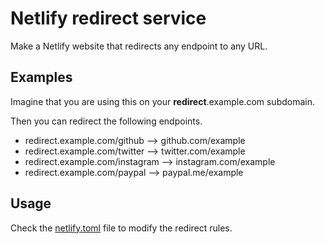 # Netlify redirect service

Make a Netlify website that redirects any endpoint to any URL.

## Examples

Imagine that you are using this on your **redirect**.example.com subdomain.

Then you can redirect the following endpoints.

- redirect.example.com/github --> github.com/example
- redirect.example.com/twitter --> twitter.com/example
- redirect.example.com/instagram --> instagram.com/example
- redirect.example.com/paypal --> paypal.me/example

## Usage

Check the [netlify.toml](netlify.toml) file to modify the redirect rules.
